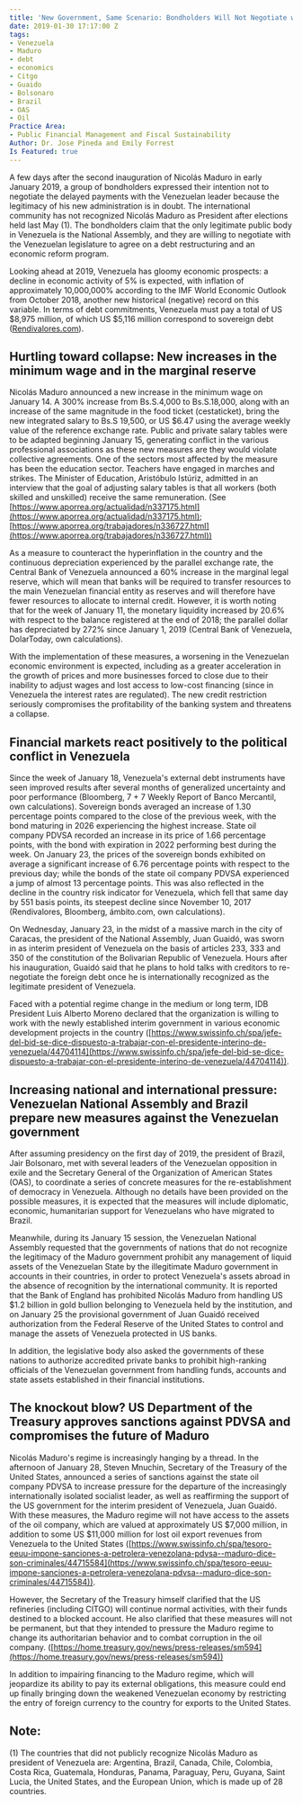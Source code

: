 ```yaml
---
title: 'New Government, Same Scenario: Bondholders Will Not Negotiate with Maduro'
date: 2019-01-30 17:17:00 Z
tags:
- Venezuela
- Maduro
- debt
- economics
- Citgo
- Guaido
- Bolsonaro
- Brazil
- OAS
- Oil
Practice Area:
- Public Financial Management and Fiscal Sustainability
Author: Dr. Jose Pineda and Emily Forrest
Is Featured: true
---
```


A few days after the second inauguration of Nicolás Maduro in early January 2019, a group of bondholders expressed their intention not to negotiate the delayed payments with the Venezuelan leader because the legitimacy of his new administration is in doubt. The international community has not recognized Nicolás Maduro as President after elections held last May (1). The bondholders claim that the only legitimate public body in Venezuela is the National Assembly, and they are willing to negotiate with the Venezuelan legislature to agree on a debt restructuring and an economic reform program.

Looking ahead at 2019, Venezuela has gloomy economic prospects: a decline in economic activity of 5% is expected, with inflation of approximately 10,000,000% according to the IMF World Economic Outlook from October 2018, another new historical (negative) record on this variable. In terms of debt commitments, Venezuela must pay a total of US $8,975 million, of which US $5,116 million correspond to sovereign debt ([Rendivalores.com](http://rendivalores.com/)).

## Hurtling toward collapse: New increases in the minimum wage and in the marginal reserve
Nicolás Maduro announced a new increase in the minimum wage on January 14. A 300% increase from Bs.S.4,000 to Bs.S.18,000, along with an increase of the same magnitude in the food ticket (cestaticket), bring the new integrated salary to Bs.S 19,500, or US $6.47 using the average weekly value of the reference exchange rate. Public and private salary tables were to be adapted beginning January 15, generating conflict in the various professional associations as these new measures are they would violate collective agreements. One of the sectors most affected by the measure has been the education sector. Teachers have engaged in marches and strikes. The Minister of Education, Aristóbulo Istúriz, admitted in an interview that the goal of adjusting salary tables is that all workers (both skilled and unskilled) receive the same remuneration. (See [https://www.aporrea.org/actualidad/n337175.html](https://www.aporrea.org/actualidad/n337175.html); [https://www.aporrea.org/trabajadores/n336727.html](https://www.aporrea.org/trabajadores/n336727.html)) 

As a measure to counteract the hyperinflation in the country and the continuous depreciation experienced by the parallel exchange rate, the Central Bank of Venezuela announced a 60% increase in the marginal legal reserve, which will mean that banks will be required to transfer resources to the main Venezuelan financial entity as reserves and will therefore have fewer resources to allocate to internal credit. However, it is worth noting that for the week of January 11, the monetary liquidity increased by 20.6% with respect to the balance registered at the end of 2018; the parallel dollar has depreciated by 272% since January 1, 2019 (Central Bank of Venezuela, DolarToday, own calculations).

With the implementation of these measures, a worsening in the Venezuelan economic environment is expected, including as a greater acceleration in the growth of prices and more businesses forced to close due to their inability to adjust wages and lost access to low-cost financing (since in Venezuela the interest rates are regulated). The new credit restriction seriously compromises the profitability of the banking system and threatens a collapse.

## Financial markets react positively to the political conflict in Venezuela
Since the week of January 18, Venezuela's external debt instruments have seen improved results after several months of generalized uncertainty and poor performance (Bloomberg, 7 + 7 Weekly Report of Banco Mercantil, own calculations). Sovereign bonds averaged an increase of 1.30 percentage points compared to the close of the previous week, with the bond maturing in 2026 experiencing the highest increase. State oil company PDVSA recorded an increase in its price of 1.66 percentage points, with the bond with expiration in 2022 performing best during the week.  On January 23, the prices of the sovereign bonds exhibited on average a significant increase of 6.76 percentage points with respect to the previous day; while the bonds of the state oil company PDVSA experienced a jump of almost 13 percentage points. This was also reflected in the decline in the country risk indicator for Venezuela, which fell that same day by 551 basis points, its steepest decline since November 10, 2017 (Rendivalores, Bloomberg, ámbito.com, own calculations).

On Wednesday, January 23, in the midst of a massive march in the city of Caracas, the president of the National Assembly, Juan Guaidó, was sworn in as interim president of Venezuela on the basis of articles 233, 333 and 350 of the constitution of the Bolivarian Republic of Venezuela. Hours after his inauguration, Guaidó said that he plans to hold talks with creditors to re-negotiate the foreign debt once he is internationally recognized as the legitimate president of Venezuela.

Faced with a potential regime change in the medium or long term, IDB President Luis Alberto Moreno declared that the organization is willing to work with the newly established interim government in various economic development projects in the country ([https://www.swissinfo.ch/spa/jefe-del-bid-se-dice-dispuesto-a-trabajar-con-el-presidente-interino-de-venezuela/44704114](https://www.swissinfo.ch/spa/jefe-del-bid-se-dice-dispuesto-a-trabajar-con-el-presidente-interino-de-venezuela/44704114)).

## Increasing national and international pressure: Venezuelan National Assembly and Brazil prepare new measures against the Venezuelan government
After assuming presidency on the first day of 2019, the president of Brazil, Jair Bolsonaro, met with several leaders of the Venezuelan opposition in exile and the Secretary General of the Organization of American States (OAS), to coordinate a series of concrete measures for the re-establishment of democracy in Venezuela. Although no details have been provided on the possible measures, it is expected that the measures will include diplomatic, economic, humanitarian support for Venezuelans who have migrated to Brazil.

Meanwhile, during its January 15 session, the Venezuelan National Assembly requested that the governments of nations that do not recognize the legitimacy of the Maduro government prohibit any management of liquid assets of the Venezuelan State by the illegitimate Maduro government in accounts in their countries, in order to protect Venezuela's assets abroad in the absence of recognition by the international community. It is reported that the Bank of England has prohibited Nicolás Maduro from handling US $1.2 billion in gold bullion belonging to Venezuela held by the institution, and on January 25 the provisional government of Juan Guaidó received authorization from the Federal Reserve of the United States to control and manage the assets of Venezuela protected in US banks.

In addition, the legislative body also asked the governments of these nations to authorize accredited private banks to prohibit high-ranking officials of the Venezuelan government from handling funds, accounts and state assets established in their financial institutions.

## The knockout blow? US Department of the Treasury approves sanctions against PDVSA and compromises the future of Maduro
Nicolás Maduro's regime is increasingly hanging by a thread. In the afternoon of January 28, Steven Mnuchin, Secretary of the Treasury of the United States, announced a series of sanctions against the state oil company PDVSA to increase pressure for the departure of the increasingly internationally isolated socialist leader, as well as reaffirming the support of the US government for the interim president of Venezuela, Juan Guaidó. With these measures, the Maduro regime will not have access to the assets of the oil company, which are valued at approximately US $7,000 million, in addition to some US $11,000 million for lost oil export revenues from Venezuela to the United States ([https://www.swissinfo.ch/spa/tesoro-eeuu-impone-sanciones-a-petrolera-venezolana-pdvsa--maduro-dice-son-criminales/44715584](https://www.swissinfo.ch/spa/tesoro-eeuu-impone-sanciones-a-petrolera-venezolana-pdvsa--maduro-dice-son-criminales/44715584)).

However, the Secretary of the Treasury himself clarified that the US refineries (including CITGO) will continue normal activities, with their funds destined to a blocked account. He also clarified that these measures will not be permanent, but that they intended to pressure the Maduro regime to change its authoritarian behavior and to combat corruption in the oil company. ([https://home.treasury.gov/news/press-releases/sm594](https://home.treasury.gov/news/press-releases/sm594)) 

In addition to impairing financing to the Maduro regime, which will jeopardize its ability to pay its external obligations, this measure could end up finally bringing down the weakened Venezuelan economy by restricting the entry of foreign currency to the country for exports to the United States.

## Note:
(1)	 The countries that did not publicly recognize Nicolás Maduro as president of Venezuela are: Argentina, Brazil, Canada, Chile, Colombia, Costa Rica, Guatemala, Honduras, Panama, Paraguay, Peru, Guyana, Saint Lucia, the United States, and the European Union, which is made up of 28 countries.
